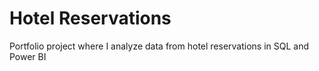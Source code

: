 # Hotel Reservations
Portfolio project where I analyze data from hotel reservations in SQL and Power BI
